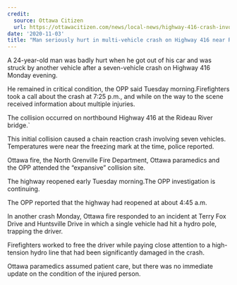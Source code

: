 ```yaml
---
credit:
  source: Ottawa Citizen
  url: https://ottawacitizen.com/news/local-news/highway-416-crash-involving-at-least-10-vehicles-results-in-serious-injuries
date: '2020-11-03'
title: "Man seriously hurt in multi-vehicle crash on Highway 416 near Rideau River bridge"
---
```

A 24-year-old man was badly hurt when he got out of his car and was struck by another vehicle after a seven-vehicle crash on Highway 416 Monday evening.

He remained in critical condition, the OPP said Tuesday morning.Firefighters took a call about the crash at 7:25 p.m., and while on the way to the scene received information about multiple injuries.

The collision occurred on northbound Highway 416 at the Rideau River bridge.`

This initial collision caused a chain reaction crash involving seven vehicles. Temperatures were near the freezing mark at the time, police reported.

Ottawa fire, the North Grenville Fire Department, Ottawa paramedics and the OPP attended the “expansive” collision site.

The highway reopened early Tuesday morning.The OPP investigation is continuing.

The OPP reported that the highway had reopened at about 4:45 a.m.

In another crash Monday, Ottawa fire responded to an incident at Terry Fox Drive and Huntsville Drive in which a single vehicle had hit a hydro pole, trapping the driver.

Firefighters worked to free the driver while paying close attention to a high-tension hydro line that had been significantly damaged in the crash.

Ottawa paramedics assumed patient care, but there was no immediate update on the condition of the injured person.
